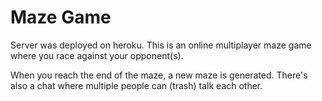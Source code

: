 # Maze Game

Server was deployed on heroku.
This is an online multiplayer maze game where you race against your opponent(s).

When you reach the end of the maze, a new maze is generated.
There's also a chat where multiple people can (trash) talk each other.
